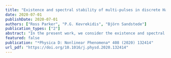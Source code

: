 ```yaml
---
title: "Existence and spectral stability of multi-pulses in discrete Hamiltonian lattice systems"
date: 2020-07-01
publishDate: 2020-07-01
authors: ["Ross Parker", "P.G. Kevrekidis", "Björn Sandstede"]
publication_types: ["2"]
abstract: "In the present work, we consider the existence and spectral stability of multi-pulse solutions in Hamiltonian lattice systems which are invariant under a one-parameter unitary group of symmetries. We provide a general framework for the study of such wave patterns based on a discrete analogue of Lin’s method, previously used in the continuum realm. We develop explicit conditions for the existence of multi-pulse standing wave structures and subsequently develop a reduced matrix allowing us to address their spectral stability. As a prototypical example, we consider the discrete nonlinear Schrödinger equation (DNLS). Using Lin’s method, we extend existence and linear stability results of multi-pulse solutions beyond the anti-continuum and continuum limits. Different families of 2- and 3-pulse solitary waves are discussed, and analytical expressions for the corresponding stability eigenvalues are obtained which are in very good agreement with numerical results."
featured: false
publication: "*Physica D: Nonlinear Phenomena* 408 (2020) 132414"
url_pdf: "https://doi.org/10.1016/j.physd.2020.132414"
---
```


